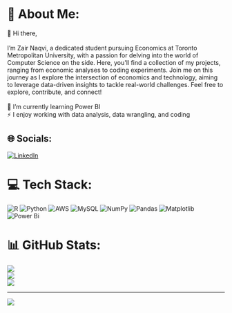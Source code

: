 # 💫 About Me:
👋 Hi there,<br><br>I’m Zair Naqvi, a dedicated student pursuing Economics at Toronto Metropolitan University, with a passion for delving into the world of Computer Science on the side. Here, you'll find a collection of my projects, ranging from economic analyses to coding experiments. Join me on this journey as I explore the intersection of economics and technology, aiming to leverage data-driven insights to tackle real-world challenges. Feel free to explore, contribute, and connect!<br><br>🌱 I’m currently learning Power BI<br>⚡ I enjoy working with data analysis, data wrangling, and coding


## 🌐 Socials:
[![LinkedIn](https://img.shields.io/badge/LinkedIn-%230077B5.svg?logo=linkedin&logoColor=white)](https://linkedin.com/in/zairnaqvi) 

# 💻 Tech Stack:
![R](https://img.shields.io/badge/r-%23276DC3.svg?style=flat&logo=r&logoColor=white) ![Python](https://img.shields.io/badge/python-3670A0?style=flat&logo=python&logoColor=ffdd54) ![AWS](https://img.shields.io/badge/AWS-%23FF9900.svg?style=flat&logo=amazon-aws&logoColor=white) ![MySQL](https://img.shields.io/badge/mysql-%2300000f.svg?style=flat&logo=mysql&logoColor=white) ![NumPy](https://img.shields.io/badge/numpy-%23013243.svg?style=flat&logo=numpy&logoColor=white) ![Pandas](https://img.shields.io/badge/pandas-%23150458.svg?style=flat&logo=pandas&logoColor=white) ![Matplotlib](https://img.shields.io/badge/Matplotlib-%23ffffff.svg?style=flat&logo=Matplotlib&logoColor=black) ![Power Bi](https://img.shields.io/badge/power_bi-F2C811?style=flat&logo=powerbi&logoColor=black)
# 📊 GitHub Stats:
![](https://github-readme-stats.vercel.app/api?username=ZairNaqvi&theme=dark&hide_border=false&include_all_commits=false&count_private=false)<br/>
![](https://github-readme-streak-stats.herokuapp.com/?user=ZairNaqvi&theme=dark&hide_border=false)<br/>
![](https://github-readme-stats.vercel.app/api/top-langs/?username=ZairNaqvi&theme=dark&hide_border=false&include_all_commits=false&count_private=false&layout=compact)

---
[![](https://visitcount.itsvg.in/api?id=ZairNaqvi&icon=0&color=0)](https://visitcount.itsvg.in)

<!-- Proudly created with GPRM ( https://gprm.itsvg.in ) -->
